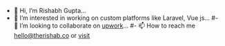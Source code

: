 - 👋 Hi, I’m Rishabh Gupta...
- 👀 I’m interested in working on custom platforms like Laravel, Vue js...
#- 💞️ I’m looking to collaborate on [upwork](https://www.upwork.com/freelancers/~016f381aa9199954e5)...
#- 📫 How to reach me hello@therishab.co or [visit](https://therishabh.co/contact)
